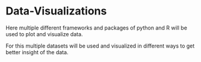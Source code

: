# Data-Visualizations
Here multiple different frameworks and packages of python and R will be used to plot and visualize data.

For this multiple datasets will be used and visualized in different ways to get better insight of the data.
